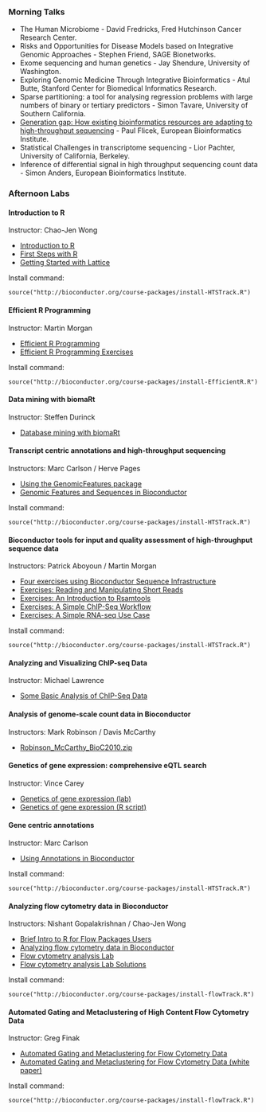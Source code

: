 ### Morning Talks ###

* The Human Microbiome - David Fredricks, Fred Hutchinson Cancer Research Center.
* Risks and Opportunities for Disease Models based on Integrative Genomic
  Approaches - Stephen Friend, SAGE Bionetworks.
* Exome sequencing and human genetics - Jay Shendure, University of Washington.
* Exploring Genomic Medicine Through Integrative Bioinformatics - 
  Atul Butte, Stanford Center for Biomedical Informatics Research.
* Sparse partitioning: a tool for analysing regression problems with large
  numbers of binary or tertiary predictors - Simon Tavare,
  University of Southern California.
* [Generation gap: How existing bioinformatics resources are adapting to
  high-throughput sequencing](Flicek_20100730.pdf) - Paul Flicek, European
  Bioinformatics Institute.
* Statistical Challenges in transcriptome sequencing - Lior Pachter,
  University of California, Berkeley.
* Inference of differential signal in high throughput sequencing count data - 
  Simon Anders, European Bioinformatics Institute.

### Afternoon Labs ###

#### Introduction to R ####
Instructor: Chao-Jen Wong

* [Introduction to R](IntroToR.pdf)
* [First Steps with R](First_Steps_With_R_SOLUTIONS.pdf)
* [Getting Started with Lattice](Basic_Lattice_SOLUTIONS.pdf)

Install command:

`source("http://bioconductor.org/course-packages/install-HTSTrack.R")`

#### Efficient R Programming ####
Instructor: Martin Morgan

* [Efficient R Programming](EfficientRProgramming.pdf)
* [Efficient R Programming Exercises](EfficientRProgrammingExercises.pdf)

Install command:

`source("http://bioconductor.org/course-packages/install-EfficientR.R")`

#### Data mining with biomaRt ####
Instructor: Steffen Durinck

* [Database mining with biomaRt](BioC2010_biomaRt.pdf)

#### Transcript centric annotations and high-throughput sequencing ####
Instructors: Marc Carlson / Herve Pages

* [Using the GenomicFeatures package](GenomicFeatures.pdf)
* [Genomic Features and Sequences in Bioconductor](GenomicFeaturesAndSequences.pdf)

Install command:

`source("http://bioconductor.org/course-packages/install-HTSTrack.R")`

#### Bioconductor tools for input and quality assessment of high-throughput sequence data ####
Instructors: Patrick Aboyoun / Martin Morgan

* [Four exercises using Bioconductor Sequence Infrastructure](FourSeqExercises.pdf)
* [Exercises: Reading and Manipulating Short Reads](Exercises-ShortRead.pdf)
* [Exercises: An Introduction to Rsamtools](Exercises-Rsamtools.pdf)
* [Exercises: A Simple ChIP-Seq Workflow](Exercises-SimpleChIPSeq.pdf)
* [Exercises: A Simple RNA-seq Use Case](Exercises-SimpleRNAseqUseCase.pdf)

Install command:

`source("http://bioconductor.org/course-packages/install-HTSTrack.R")`

#### Analyzing and Visualizing ChIP-seq Data ####
Instructor: Michael Lawrence

* [Some Basic Analysis of ChIP-Seq Data](Workflow.pdf)

#### Analysis of genome-scale count data in Bioconductor ###
Instructors: Mark Robinson / Davis McCarthy

* [Robinson_McCarthy_BioC2010.zip](Robinson_McCarthy_BioC2010.zip)

#### Genetics of gene expression: comprehensive eQTL search ####
Instructor: Vince Carey

* [Genetics of gene expression (lab)](lab2010.pdf)
* [Genetics of gene expression (R script)](lab2010.R)

#### Gene centric annotations ####
Instructor: Marc Carlson

* [Using Annotations in Bioconductor](ClassicAnnotations.pdf)

Install command:

`source("http://bioconductor.org/course-packages/install-HTSTrack.R")`

#### Analyzing flow cytometry data in Bioconductor ####
Instructors:  Nishant Gopalakrishnan / Chao-Jen Wong

* [Brief Intro to R for Flow Packages Users](intro.pdf)
* [Analyzing flow cytometry data in Bioconductor](seqGating.pdf)
* [Flow cytometry analysis Lab](AnalyzingFlowData.pdf)
* [Flow cytometry analysis Lab Solutions](FlowCytometry_SOLUTIONS.pdf)

Install command:

`source("http://bioconductor.org/course-packages/install-flowTrack.R")`

#### Automated Gating and Metaclustering of High Content Flow Cytometry Data ####
Instructor: Greg Finak

* [Automated Gating and Metaclustering for Flow Cytometry Data](FlowClustFlowMergeSlides.pdf)
* [Automated Gating and Metaclustering for Flow Cytometry Data (white paper)](FlowClustFlowMerge.pdf)

Install command:

`source("http://bioconductor.org/course-packages/install-flowTrack.R")`
